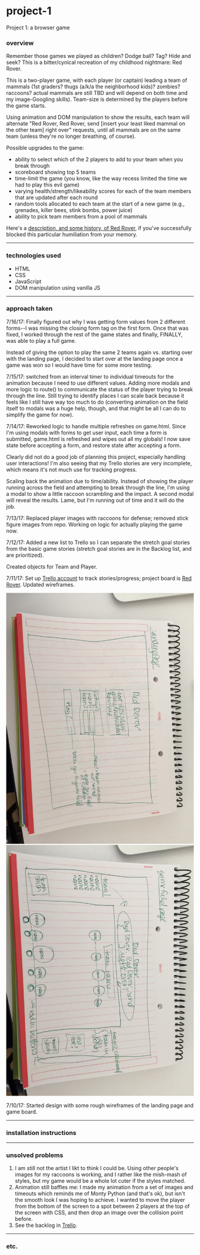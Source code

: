 # project-1
Project 1: a browser game

### overview

Remember those games we played as children? Dodge ball? Tag? Hide and seek? This is a bitter/cynical recreation of my childhood nightmare: Red Rover.

This is a two-player game, with each player (or captain) leading a team of mammals (1st graders? thugs (a/k/a the neighborhood kids)? zombies? raccoons? actual mammals are still TBD and will depend on both time and my image-Googling skills). Team-size is determined by the players before the game starts. 

Using animation and DOM manipulation to show the results, each team will alternate "Red Rover, Red Rover, send [insert your least liked mammal on the other team] right over" requests, until all mammals are on the same team (unless they're no longer breathing, of course).

Possible upgrades to the game:
* ability to select which of the 2 players to add to your team when you break through
* scoreboard showing top 5 teams
* time-limit the game (you know, like the way recess limited the time we had to play this evil game)
* varying health/strength/likeability scores for each of the team members that are updated after
each round
* random tools allocated to each team at the start of a new game (e.g., grenades, killer bees, stink bombs, power juice)
* ability to pick team members from a pool of mammals

Here's a [description, and some history, of Red Rover](https://en.wikipedia.org/wiki/Red_Rover), if you've successfully blocked this particular humiliation from your memory.

---

### technologies used
* HTML
* CSS
* JavaScript
* DOM manipulation using vanilla JS


---

### approach taken

7/16/17: Finally figured out why I was getting form values from 2 different forms--I was missing the closing form tag on the first form. Once that was fixed, I worked through the rest of the game states and finally, FINALLY, was able to play a full game.

Instead of giving the option to play the same 2 teams again vs. starting over with the landing page, I decided to start over at the landing page once a game was won so I would have time for some more testing.

7/15/17: switched from an interval timer to individual timeouts for the animation because I need to use
different values. Adding more modals and more logic to route() to communicate the status of the player
trying to break through the line. Still trying to identify places I can scale back because it feels like I still have way too much to do (converting animation on the field itself to modals was a huge help, though, and that might be all I can do to simplify the game for now).

7/14/17: Reworked logic to handle multiple refreshes on game.html. Since I'm using modals with forms to get user input, each time a form is submitted, game.html is refreshed and wipes out all my globals! I now save
state before accepting a form, and restore state after accepting a form.

Clearly did not do a good job of planning this project, especially handling user interactions! I'm also seeing that my Trello stories are very incomplete, which means it's not much use for tracking progress.

Scaling back the animation due to time/ability. Instead of showing the player running across the field
and attempting to break through the line, I'm using a modal to show a little raccoon scrambling and the impact. A second modal will reveal the results. Lame, but I'm running out of time and it will do the job.

7/13/17: Replaced player images with raccoons for defense; removed stick figure images from repo. Working on logic for actually playing the game now.

7/12/17: Added a new list to Trello so I can separate the stretch goal stories from the basic game stories (stretch goal stories are in the Backlog list, and are prioritized).

Created objects for Team and Player.

7/11/17: Set up [Trello account](https://trello.com/conniekephart) to track stories/progress; project board is [Red Rover](https://trello.com/b/zXJaTWNl/red-rover). Updated wireframes.

![](assets/landingWireframe.JPG)
![](assets/gameWireframe.JPG)

7/10/17: Started design with some rough wireframes of the landing page and game board.


---

### installation instructions

---

### unsolved problems
1. I am still not the artist I likt to think I could be. Using other people's images for my raccoons is working, and I rather like the mish-mash of styles, but my game would be a whole lot cuter if the styles matched.
2. Animation still baffles me: I made my animation from a set of images and timeouts which reminds me of Monty Python (and that's ok), but isn't the smooth look I was hoping to achieve. I wanted to move the player from the bottom of the screen to a spot between 2 players at the top of the screen with CSS, and then drop an image over the collision point before.
3. See the backlog in [Trello](https://trello.com/b/zXJaTWNl/red-rover).

---

### etc.
